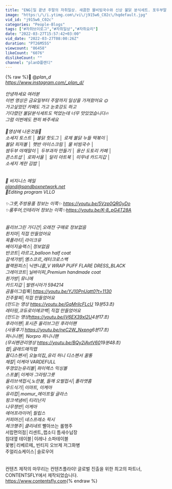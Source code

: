 ```yaml
---
title: "ENG│일 끝낸 주말의 자취일상. 새콤한 물비빔국수와 신상 불닭 분식세트. 포두부말이. 낙지 치즈 솥밥"
image: "https:\/\/i.ytimg.com\/vi\/j915w6_C02c\/hqdefault.jpg"
vid_id: "j915w6_C02c"
categories: "People-Blogs"
tags: ["#자취브이로그","#자취일상","#자취요리"]
date: "2022-03-27T15:57:42+03:00"
vid_date: "2022-03-27T08:00:26Z"
duration: "PT26M55S"
viewcount: "86458"
likeCount: "6076"
dislikeCount: ""
channel: "planD플랜디"
---
```

{% raw %}🌷 @_plan_d<br /><a rel="nofollow" target="blank" href="https://www.instagram.com/_plan_d/">https://www.instagram.com/_plan_d/</a><br /><br />안녕하세요 여러분<br />이번 영상은 금요일부터 주말까지 일상을 가져왔어요 🌞<br />가고싶었던 카페도 가고 눈호강도 하고<br />기다렸던 불닭분식세트도 먹었는데 너무 맛있었습니다🔥<br />그럼 이번에도 편히 봐주세요<br /><br />🥪영상에 나온것들🍲<br />소세지 토스트 │ 불닭 핫도그 │ 로제 불닭 누들 떡볶이 │<br />불닭 피자볼 │ 햇반 아이스크림 │ 물 비빔국수 │ <br />쌈두부 야채말이 │ 두부과자 만들기 │ 용산 도토리 카페 │ <br />콘스트샵 │ 로파서울 │ 달리 아트북 │ 미무네 카드지갑 │ <br />소세지 계란 김밥 │ <br /><br /><br />💌 비지니스 메일<br />pland@sandboxnetwork.net<br />📱Editing program VLLO<br /><br />✨그릇,주방용품 정보는 이쪽✨ <a rel="nofollow" target="blank" href="https://youtu.be/5Vzp0QRGyDo">https://youtu.be/5Vzp0QRGyDo</a><br />✨룸투어,인테리어 정보는 이쪽✨<a rel="nofollow" target="blank" href="https://youtu.be/K-8_pG4T28A">https://youtu.be/K-8_pG4T28A</a><br /><br /><br />올리브그린 가디건│오래전 구매로 정보없음<br />흰치마│직접 만들었어요<br />목폴라티│라이크유<br />베이지슬랙스│정보없음<br />반코트│라르고_balloon half coat<br />갈색가방│옘스코르_레터크로스백<br />블랙원피스│닉앤니콜_V WRAP PUFF FLARE DRESS_BLACK<br />그레이코트│닐바이피_Premium handmade coat<br />흰가방│뮤니에<br />카드지갑 │발렌시아가 594214<br />곰돌이그립톡│<a rel="nofollow" target="blank" href="https://youtu.be/YJ10PnUqtt0?t=1130">https://youtu.be/YJ10PnUqtt0?t=1130</a><br />진주팔찌│직접 만들었어요<br />(만드는 영상 <a rel="nofollow" target="blank" href="https://youtu.be/GqMrilcFLcU">https://youtu.be/GqMrilcFLcU</a> 19분53초)<br />레터링,코듀로이에코백│직접 만들었어요<br />(만드는 영상<a rel="nofollow" target="blank" href="https://youtu.be/iV6EX39xl2U​">https://youtu.be/iV6EX39xl2U​</a> 4분17초)<br />후라이팬│포시즌 올리브그린 후라이팬<br />(사용후기  <a rel="nofollow" target="blank" href="https://youtu.be/neC2W_Nxpng​">https://youtu.be/neC2W_Nxpng​</a> 6분17초)<br />파니니팬│ Norpro 파니니팬 <br />(무쇠팬관리영상 <a rel="nofollow" target="blank" href="https://youtu.be/BQy2iAvtV60​">https://youtu.be/BQy2iAvtV60​</a> 19분48초) <br />랩│글래드매직랩<br />꿀디스펜서│﻿오늘의집_유리 허니 디스펜서 꿀통<br />채칼│이케아 VARDEFULL<br />뚜껑있는유리볼│파이렉스 믹싱볼<br />스프볼│이케아 그라탕그릇<br />올리브색접시,노란볼, 들깨 오벌접시│폴라앳홈<br />우드식기│이마트, 이케아<br />유리컵│momur_에이프릴 글라스<br />핑크색냄비│티리난지<br />나무쟁반│이케아<br />에어프라이어│필립스<br />커피머신│네스프레소 픽시<br />체크행주│클리네트_ 빨아쓰는 롤행주<br />서랍편의점│리센트_랩소디 틈새수납장<br />침대옆 테이블│이레나 소파테이블<br />꽃병│리베르떼_ 빈티지 오브제 저그화병<br />주얼리쇼케이스│슬로우어<br /><br /><br />컨텐츠 제작의 마무리는 컨텐츠플라이! 글로벌 진출을 위한 최고의 파트너,<br />CONTENTSFLY에서 제작되었습니다.<br /><a rel="nofollow" target="blank" href="https://www.contentsfly.com​">https://www.contentsfly.com​</a>{% endraw %}
